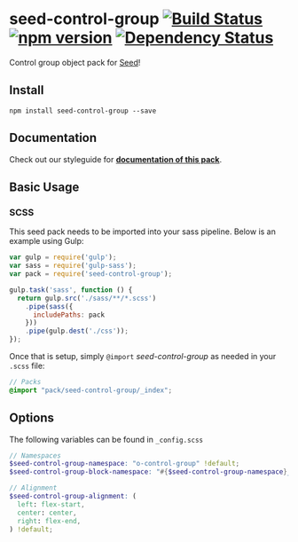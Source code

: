 # seed-control-group [![Build Status](https://travis-ci.org/helpscout/seed-control-group.svg?branch=master)](https://travis-ci.org/helpscout/seed-control-group) [![npm version](https://badge.fury.io/js/seed-control-group.svg)](https://badge.fury.io/js/seed-control-group) [![Dependency Status](https://david-dm.org/helpscout/seed-control-group.svg)](https://david-dm.org/helpscout/seed-control-group)

Control group object pack for [Seed](https://github.com/helpscout/seed)!


## Install
```
npm install seed-control-group --save
```


## Documentation

Check out our styleguide for **[documentation of this pack](http://style.helpscout.com/seed/packs/seed-control-group/)**.


## Basic Usage

### SCSS
This seed pack needs to be imported into your sass pipeline. Below is an example using Gulp:


```javascript
var gulp = require('gulp');
var sass = require('gulp-sass');
var pack = require('seed-control-group');

gulp.task('sass', function () {
  return gulp.src('./sass/**/*.scss')
    .pipe(sass({
      includePaths: pack
    }))
    .pipe(gulp.dest('./css'));
});
```

Once that is setup, simply `@import` *seed-control-group* as needed in your `.scss` file:

```scss
// Packs
@import "pack/seed-control-group/_index";
```

## Options

The following variables can be found in `_config.scss`

```scss
// Namespaces
$seed-control-group-namespace: "o-control-group" !default;
$seed-control-group-block-namespace: "#{$seed-control-group-namespace}__block" !default;

// Alignment
$seed-control-group-alignment: (
  left: flex-start,
  center: center,
  right: flex-end,
) !default;
```
